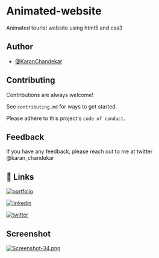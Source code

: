 # Animated-website

Animated tourist website using html5 and css3


## Author

- [@KaranChandekar](https://www.github.com/KaranChandekar)


## Contributing

Contributions are always welcome!

See `contributing.md` for ways to get started.

Please adhere to this project's `code of conduct`.


## Feedback

If you have any feedback, please reach out to me at twitter @karan_chandekar


## 🔗 Links
[![portfolio](https://img.shields.io/badge/my_portfolio-000?style=for-the-badge&logo=ko-fi&logoColor=white)](https://portfolio-web-one-lovat.vercel.app/)

[![linkedin](https://img.shields.io/badge/linkedin-0A66C2?style=for-the-badge&logo=linkedin&logoColor=white)](https://www.linkedin.com/in/karan-chandekar-a87263219/)

[![twitter](https://img.shields.io/badge/twitter-1DA1F2?style=for-the-badge&logo=twitter&logoColor=white)](https://twitter.com/karan_chandekar)

## Screenshot

[![Screenshot-34.png](https://i.postimg.cc/Gmxkpm39/Screenshot-34.png)](https://postimg.cc/HrjJZHyC)

